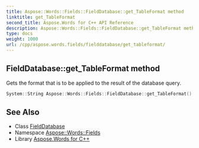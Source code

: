 ```yaml
---
title: Aspose::Words::Fields::FieldDatabase::get_TableFormat method
linktitle: get_TableFormat
second_title: Aspose.Words for C++ API Reference
description: Aspose::Words::Fields::FieldDatabase::get_TableFormat method. Gets the format that is to be applied to the result of the database query in C++.
type: docs
weight: 1000
url: /cpp/aspose.words.fields/fielddatabase/get_tableformat/
---
```

## FieldDatabase::get_TableFormat method


Gets the format that is to be applied to the result of the database query.

```cpp
System::String Aspose::Words::Fields::FieldDatabase::get_TableFormat()
```

## See Also

* Class [FieldDatabase](../)
* Namespace [Aspose::Words::Fields](../../)
* Library [Aspose.Words for C++](../../../)
